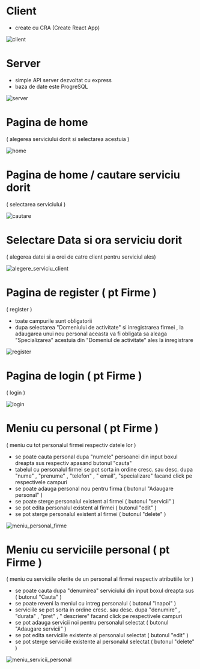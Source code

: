 
# Client
 - create cu CRA (Create React App)
 
 <img src="/SS Licenta/client.png" alt="client"/>


# Server
 - simple API server dezvoltat cu express
 - baza de date este ProgreSQL

<img src="/SS Licenta/server.png" alt="server"/>


# Pagina de home 
( alegerea serviciului dorit si selectarea acestuia )

<img src="/SS Licenta/home.png" alt="home"/>

# Pagina de home / cautare serviciu dorit 
( selectarea serviciului )

<img src="/SS Licenta/cautare.png" alt="cautare"/>

# Selectare Data si ora serviciu dorit 
( alegerea datei si a orei de catre client pentru serviciul ales)

<img src="/SS Licenta/alegere_serviciu_client.png" alt="alegere_serviciu_client"/>

# Pagina de register ( pt Firme ) 
( register )
- toate campurile sunt obligatorii
- dupa selectarea "Domeniului de activitate" si inregistrarea firmei , la adaugarea unui nou personal aceasta va fi obligata sa aleaga "Specializarea" acestuia din "Domeniul de activitate" ales la inregistrare

<img src="/SS Licenta/register.png" alt="register"/>

# Pagina de login ( pt Firme ) 
( login )

<img src="/SS Licenta/login.png" alt="login"/>

# Meniu cu personal ( pt Firme ) 
( meniu cu tot personalul firmei respectiv datele lor )
- se poate cauta personal dupa "numele" persoanei din input boxul dreapta sus respectiv apasand butonul "cauta"
- tabelul cu personalul firmei se pot sorta in ordine cresc. sau desc. dupa "nume" , "prenume" , "telefon" , " email", "specializare" facand click pe respectivele campuri
- se poate adauga personal nou pentru firma ( butonul "Adaugare personal" )
- se poate sterge personalul existent al firmei ( butonul "servicii" )
- se pot edita personalul existent al firmei ( butonul "edit" )
- se pot sterge personalul existent al firmei ( butonul "delete" )

<img src="/SS Licenta/meniu_personal_firme.png" alt="meniu_personal_firme"/>

# Meniu cu serviciile personal ( pt Firme ) 
( meniu cu serviciile oferite de un personal al firmei respectiv atributiile lor )
- se poate cauta dupa "denumirea" serviciului din input boxul dreapta sus ( butonul "Cauta" )
- se poate reveni la meniul cu intreg personalul ( butonul "Inapoi" )
- serviciile se pot sorta in ordine cresc. sau desc. dupa "denumire" , "durata" , "pret" , " descriere" facand click pe respectivele campuri
- se pot adauga servicii noi pentru personalul selectat ( butonul "Adaugare servicii" )
- se pot edita serviciile existente al personalul selectat ( butonul "edit" )
- se pot sterge serviciile existente al personalul selectat ( butonul "delete" )

<img src="/SS Licenta/meniu_servicii_personal.png" alt="meniu_servicii_personal"/>
